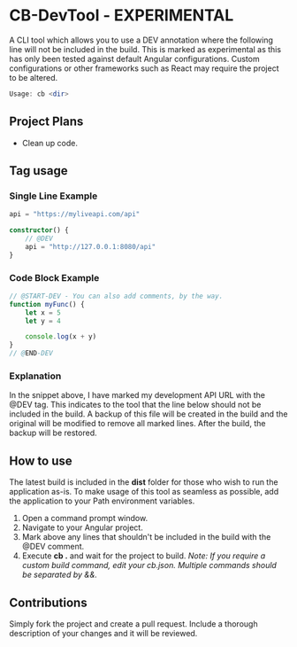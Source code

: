 # CB-DevTool - **EXPERIMENTAL**
A CLI tool which allows you to use a DEV annotation where the following line will not be included in the build.
This is marked as experimental as this has only been tested against default Angular configurations. 
Custom configurations or other frameworks such as React may require the project to be altered.
```powershell
Usage: cb <dir>
```
## Project Plans
- Clean up code.
## Tag usage
### Single Line Example
```ts
api = "https://myliveapi.com/api"

constructor() {
    // @DEV
    api = "http://127.0.0.1:8080/api"
}
```
### Code Block Example
```ts
// @START-DEV - You can also add comments, by the way.
function myFunc() {
    let x = 5
    let y = 4

    console.log(x + y)
}
// @END-DEV
```
### Explanation
In the snippet above, I have marked my development API URL with the @DEV tag. This indicates to the tool that 
the line below should not be included in the build. A backup of this file will be created in the build and the 
original will be modified to remove all marked lines. After the build, the backup will be restored.
## How to use
The latest build is included in the **dist** folder for those who wish to run the application as-is.
To make usage of this tool as seamless as possible, add the application to your Path environment variables.
1. Open a command prompt window.
2. Navigate to your Angular project.
3. Mark above any lines that shouldn't be included in the build with the @DEV comment.
4. Execute **cb .** and wait for the project to build.
*Note: If you require a custom build command, edit your cb.json. Multiple commands should be separated by &&.*

## Contributions
Simply fork the project and create a pull request. Include a thorough description of your changes and it will be reviewed.